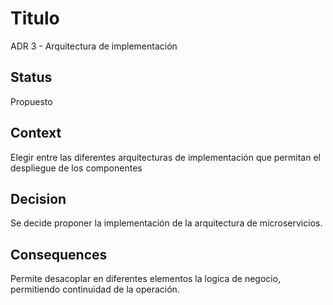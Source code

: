 # Titulo

ADR 3 - Arquitectura de implementación

## Status

Propuesto

## Context

Elegir entre las diferentes arquitecturas de implementación que permitan el despliegue de los componentes

## Decision

Se decide proponer la implementación de la arquitectura de microservicios.

## Consequences

Permite desacoplar en diferentes elementos la logica de negocio, permitiendo continuidad de la operación.